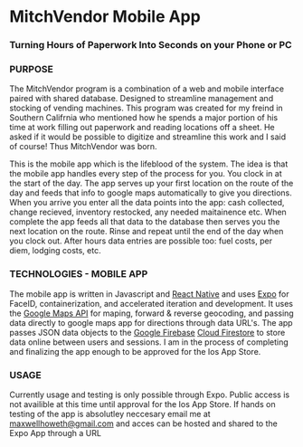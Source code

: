 # MitchVendor Mobile App
### Turning Hours of Paperwork Into Seconds on your Phone or PC

### PURPOSE
The MitchVendor program is a combination of a web and mobile interface paired with shared database. Designed to streamline management and stocking of vending machines. This program was created for my freind in Southern Califrnia who mentioned how he spends a major portion of his time at work filling out paperwork and reading locations off a sheet. He asked if it would be possible to digitize and streamline this work and I said of course! Thus MitchVendor was born.

This is the mobile app which is the lifeblood of the system. The idea is that the mobile app handles every step of the process for you. You clock in at the start of the day. The app serves up your first location on the route of the day and feeds that info to google maps automatically to give you directions. When you arrive you enter all the data points into the app: cash collected, change recieved, inventory restocked, any needed maitainence etc. When complete the app feeds all that data to the database then serves you the next location on the route. Rinse and repeat until the end of the day when you clock out. After hours data entries are possible too: fuel costs, per diem, lodging costs, etc.

### TECHNOLOGIES - MOBILE APP

The mobile app is written in Javascript and [React Native](https://reactnative.dev/) and uses [Expo](https://docs.expo.io/) for FaceID, containerization, and accelerated iteration and development. It uses the [Google Maps API](https://developers.google.com/maps/documentation) for maping, forward & reverse geocoding, and passing data directly to google maps app for directions through data URL's. The app passes JSON data objects to the [Google Firebase](https://firebase.google.com/) [Cloud Firestore](https://firebase.google.com/docs/firestore) to store data online between users and sessions. I am in the process of completing and finalizing the app enough to be approved for the Ios App Store.

### USAGE
Currently usage and testing is only possible through Expo. Public access is not availible at this time until approval for the Ios App Store.
If hands on testing of the app is absolutley neccesary email me at maxwellhoweth@gmail.com and acces can be hosted and shared to the Expo App through a URL

